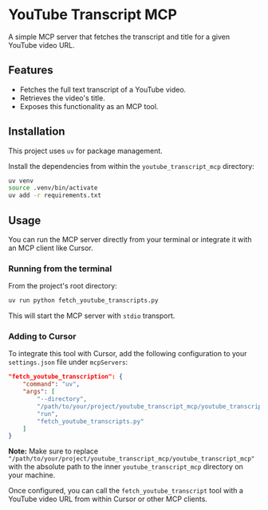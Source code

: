 # YouTube Transcript MCP

A simple MCP server that fetches the transcript and title for a given YouTube video URL.

## Features

- Fetches the full text transcript of a YouTube video.
- Retrieves the video's title.
- Exposes this functionality as an MCP tool.

## Installation

This project uses `uv` for package management.

Install the dependencies from within the `youtube_transcript_mcp` directory:
```bash
uv venv
source .venv/bin/activate
uv add -r requirements.txt
```

## Usage

You can run the MCP server directly from your terminal or integrate it with an MCP client like Cursor.

### Running from the terminal

From the project's root directory:
```bash
uv run python fetch_youtube_transcripts.py
```

This will start the MCP server with `stdio` transport.

### Adding to Cursor

To integrate this tool with Cursor, add the following configuration to your `settings.json` file under `mcpServers`:

```json
"fetch_youtube_transcription": {
    "command": "uv",
    "args": [
        "--directory",
        "/path/to/your/project/youtube_transcript_mcp/youtube_transcript_mcp",
        "run",
        "fetch_youtube_transcripts.py"
    ]
}
```

**Note:** Make sure to replace `"/path/to/your/project/youtube_transcript_mcp/youtube_transcript_mcp"` with the absolute path to the inner `youtube_transcript_mcp` directory on your machine.

Once configured, you can call the `fetch_youtube_transcript` tool with a YouTube video URL from within Cursor or other MCP clients.
